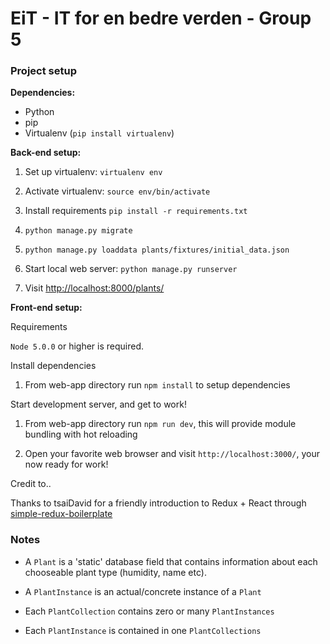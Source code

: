 # EiT - IT for en bedre verden - Group 5


### Project setup
**Dependencies:**
-	Python
-	pip
-	Virtualenv (`pip install virtualenv`)

**Back-end setup:**

1.	Set up virtualenv: `virtualenv env`
	
2. 	Activate virtualenv: `source env/bin/activate`
 	
3.  Install requirements `pip install -r requirements.txt`
  
4.	`python manage.py migrate`
	
5. 	`python manage.py loaddata plants/fixtures/initial_data.json`
 	
6. 	Start local web server: `python manage.py runserver`
 	
7. 	Visit [http://localhost:8000/plants/](http://localhost:8000/plants/)

**Front-end setup:**

Requirements

`Node 5.0.0` or higher is required.

Install dependencies

1. From web-app directory run `npm install` to setup dependencies

Start development server, and get to work!

1. From web-app directory run `npm run dev`, this will provide module bundling with hot reloading

2. Open your favorite web browser and visit `http://localhost:3000/`, your now ready for work! 

Credit to..

Thanks to tsaiDavid for a friendly introduction to Redux + React through [simple-redux-boilerplate][1]

### Notes
-	A `Plant` is a 'static' database field that contains information about each chooseable plant type (humidity, name etc).

- 	A `PlantInstance` is an actual/concrete instance of a `Plant`

-	Each `PlantCollection` contains zero or many `PlantInstances`
-	Each `PlantInstance` is contained in one `PlantCollections`


[1]: https://github.com/tsaiDavid/simple-redux-boilerplate

